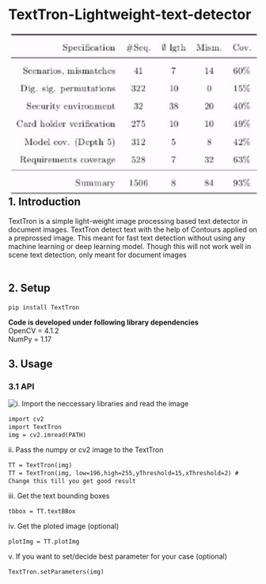 # TextTron-Lightweight-text-detector
<img align="right" src="media/demo.gif" /> 

## 1. Introduction

TextTron is a simple light-weight image processing based text detector in document images. 
TextTron detect text with the help of Contours applied on a preprossed image. This meant for fast text detection without using any machine learning or deep learning model.
Though this will not work well in scene text detection, only meant for document images <br><br>

## 2. Setup
```
pip install TextTron
```

<b>Code is developed under following library dependencies</b> <br>
OpenCV = 4.1.2 <br>
NumPy = 1.17 <br>

## 3. Usage
### 3.1 API
<img align="left" src="media/GUI.gif" /> 

i. Import the neccessary libraries and read the image
```
import cv2
import TextTron
img = cv2.imread(PATH)
```
ii. Pass the numpy or cv2 image to the TextTron 
```
TT = TextTron(img) 
TT = TextTron(img, low=196,high=255,yThreshold=15,xThreshold=2) # Change this till you get good result
```
iii. Get the text bounding boxes
```
tbbox = TT.textBBox
``` 
iv. Get the ploted image (optional)
```
plotImg = TT.plotImg
``` 
v. If you want to set/decide best parameter for your case (optional)
```
TextTron.setParameters(img)
```

